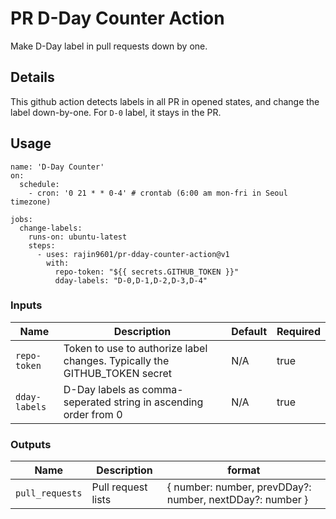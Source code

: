 # PR D-Day Counter Action

Make D-Day label in pull requests down by one.

## Details

This github action detects labels in all PR in opened states, and change the label down-by-one.
For `D-0` label, it stays in the PR.

## Usage

```
name: 'D-Day Counter'
on: 
  schedule:
    - cron: '0 21 * * 0-4' # crontab (6:00 am mon-fri in Seoul timezone)

jobs:
  change-labels:
    runs-on: ubuntu-latest
    steps:
      - uses: rajin9601/pr-dday-counter-action@v1
        with:
          repo-token: "${{ secrets.GITHUB_TOKEN }}"
          dday-labels: "D-0,D-1,D-2,D-3,D-4" 
```

### Inputs

| Name | Description | Default | Required |
| - | - | - | - |
| `repo-token` | Token to use to authorize label changes. Typically the GITHUB_TOKEN secret | N/A | true |
| `dday-labels` | D-Day labels as comma-seperated string in ascending order from 0 | N/A | true |

### Outputs

| Name | Description | format |
| - | - | - |
| `pull_requests` | Pull request lists | { number: number, prevDDay?: number, nextDDay?: number } |